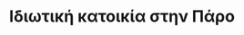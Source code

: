 ---
layout: project.hbs
key: private-residence-in-paros
lang: el/
title: Ιδιωτική κατοικία στην Πάρο
category: Κατοικία
og: true
description:
- υπο κατασκευή
photos:
- "main.jpg"
- "main.jpg"

---